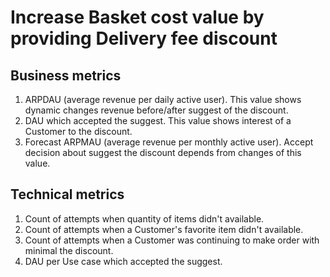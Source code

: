 # Increase Basket cost value by providing Delivery fee discount

## Business metrics
1. ARPDAU (average revenue per daily active user). This value shows dynamic changes revenue before/after suggest of the discount.
2. DAU which accepted the suggest. This value shows interest of a Customer to the discount.
3. Forecast ARPMAU (average revenue per monthly active user). Accept decision about suggest the discount depends from changes of this value.
## Technical metrics
1. Count of attempts when quantity of items didn't available.
2. Count of attempts when a Customer's favorite item didn't available.
3. Count of attempts when a Customer was continuing to make order with minimal the discount.
4. DAU per Use case which accepted the suggest.
